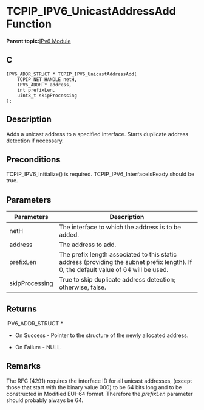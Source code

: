 # TCPIP\_IPV6\_UnicastAddressAdd Function

**Parent topic:**[IPv6 Module](GUID-F2484EF9-7914-43EE-A5B7-4FFDC27C8135.md)

## C

```
IPV6_ADDR_STRUCT * TCPIP_IPV6_UnicastAddressAdd(
    TCPIP_NET_HANDLE netH, 
    IPV6_ADDR * address, 
    int prefixLen, 
    uint8_t skipProcessing
);
```

## Description

Adds a unicast address to a specified interface. Starts duplicate address detection if necessary.

## Preconditions

TCPIP\_IPV6\_Initialize\(\) is required. TCPIP\_IPV6\_InterfaceIsReady should be true.

## Parameters

|Parameters|Description|
|----------|-----------|
|netH|The interface to which the address is to be added.|
|address|The address to add.|
|prefixLen|The prefix length associated to this static address \(providing the subnet prefix length\). If 0, the default value of 64 will be used.|
|skipProcessing|True to skip duplicate address detection; otherwise, false.|

## Returns

IPV6\_ADDR\_STRUCT \*

-   On Success - Pointer to the structure of the newly allocated address.

-   On Failure - NULL.


## Remarks

The RFC \(4291\) requires the interface ID for all unicast addresses, \(except those that start with the binary value 000\) to be 64 bits long and to be constructed in Modified EUI-64 format. Therefore the *prefixLen* parameter should probably always be 64.

